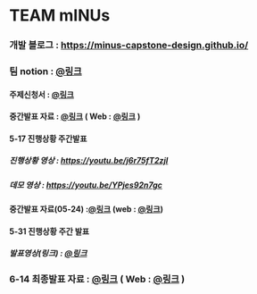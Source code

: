 # TEAM mINUs 

### 개발 블로그 : https://minus-capstone-design.github.io/
### 팀 notion : [@링크](https://heavenly-porch-f6d.notion.site/2024-team-mINUs-4ba851b0a8bc4910a7ffcde15b0c9c90?pvs=4)
#### 주제신청서 : [@링크](https://github.com/mINUs-capstone-design/application-form/blob/cdf3024889d638a528b51fc893334a6e1d7e4295/%5BmINUs%5D-%EC%A3%BC%EC%A0%9C%20%EC%84%A0%EC%A0%95%20%EB%B3%B4%EA%B3%A0%EC%84%9C.pdf)

#### 중간발표 자료 : [@링크](https://github.com/mINUs-capstone-design/application-form/blob/8b399983f7f5f1971a5d8bf9cf87bc8175b9c788/team_mINUS_midterm.pptx)  ( Web :  [@링크](https://www.canva.com/design/DAGEgjfRtnE/P5yIrYb2LbvviCMjUS1DxQ/view?utm_content=DAGEgjfRtnE&utm_campaign=designshare&utm_medium=link&utm_source=editor) )

#### 5-17 진행상황 주간발표
##### 진행상황 영상 : https://youtu.be/j6r75fT2zjI
##### 데모 영상 : https://youtu.be/YPjes92n7gc

#### 중간발표 자료(05-24) :[@링크](https://github.com/mINUs-capstone-design/application-form/blob/main/team_mINUs_capstone%20middle%200524.pdf)   (web : [@링크](https://www.canva.com/design/DAGGA8CNgFk/KCh-uEjQSUIkRhEztAjQxQ/view?utm_content=DAGGA8CNgFk&utm_campaign=designshare&utm_medium=link&utm_source=editor))

#### 5-31 진행상황 주간 발표
##### 발표영상(링크) : [@링크](https://www.youtube.com/watch?v=8oP74PdGedA)

### 6-14 최종발표 자료 : [@링크](https://github.com/mINUs-capstone-design/application-form/blob/a48a0c1a76df7a7f91a064acc4396ce1b1431348/team_mINUs_final.pptx) ( Web : [@링크](https://www.canva.com/design/DAGHsrOOWT8/gVEuwOZLuFL4J9LXWTFVTw/view?utm_content=DAGHsrOOWT8&utm_campaign=designshare&utm_medium=link&utm_source=editor) )


<!--

**Here are some ideas to get you started:**

🙋‍♀️ A short introduction - what is your organization all about?
🌈 Contribution guidelines - how can the community get involved?
👩‍💻 Useful resources - where can the community find your docs? Is there anything else the community should know?
🍿 Fun facts - what does your team eat for breakfast?
🧙 Remember, you can do mighty things with the power of [Markdown](https://docs.github.com/github/writing-on-github/getting-started-with-writing-and-formatting-on-github/basic-writing-and-formatting-syntax)
-->
